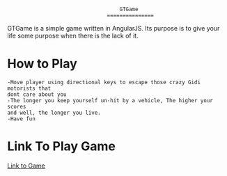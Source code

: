 										GTGame
									===============
GTGame is a simple game written in AngularJS. Its purpose is to give your life some purpose when there is the lack of it.

How to Play
================
 	-Move player using directional keys to escape those crazy Gidi motorists that 
 	dont care about you
 	-The longer you keep yourself un-hit by a vehicle, The higher your scores 
 	and well, the longer you live. 
 	-Have fun


Link To Play Game
=================
<a href="http://andela-ssunday.github.io/GTGame">Link to Game</a>